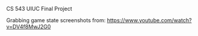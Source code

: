 CS 543 UIUC Final Project

Grabbing game state screenshots from:
https://www.youtube.com/watch?v=DV4f8MwJ2G0